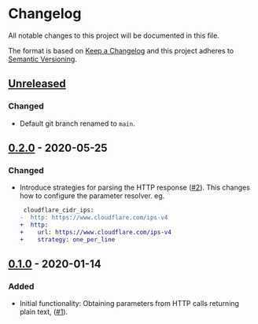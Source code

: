 # Changelog

All notable changes to this project will be documented in this file.

The format is based on [Keep a Changelog](http://keepachangelog.com/en/1.0.0/)
and this project adheres to [Semantic Versioning](http://semver.org/spec/v2.0.0.html).

## [Unreleased]

### Changed

- Default git branch renamed to `main`.

[Unreleased]: https://github.com/envato/stack_master-http_parameter_resolver/compare/v0.2.0...HEAD

## [0.2.0] - 2020-05-25

### Changed

- Introduce strategies for parsing the HTTP response ([#2]). This changes how
  to configure the parameter resolver. eg.

  ```diff
   cloudflare_cidr_ips:
  -  http: https://www.cloudflare.com/ips-v4
  +  http:
  +    url: https://www.cloudflare.com/ips-v4
  +    strategy: one_per_line
  ```

[0.2.0]: https://github.com/envato/stack_master-http_parameter_resolver/compare/v0.1.0...v0.2.0
[#2]: https://github.com/envato/stack_master-http_parameter_resolver/pull/2

## [0.1.0] - 2020-01-14

### Added

- Initial functionality: Obtaining parameters from HTTP calls returning plain
  text, ([#1]).

[0.1.0]: https://github.com/envato/stack_master-http_parameter_resolver/tree/v0.1.0
[#1]: https://github.com/envato/stack_master-http_parameter_resolver/pull/1
